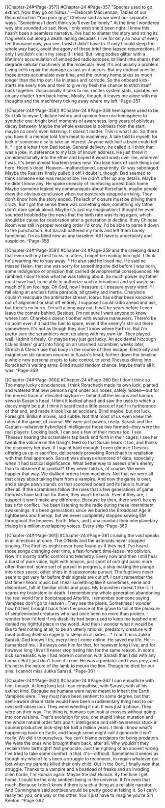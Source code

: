 [[Chapter-24#^Page-357]] #Chapter-24 #Page-357
"Species used to go extinct. Now they go on hiatus."
—Deborah MacLennan, Tables of our Reconstruction
"You poor guy," Chelsea said as we went our separate ways. "Sometimes I don't think you'll ever be
lonely." At the time I wondered why she sounded so sad.
Now, I only wish she'd been right.
I know this hasn't been a seamless narrative. I've had to shatter the story and string its fragments out
along a death lasting decades. I live for only an hour of every ten thousand now, you see. I wish I
didn't have to. If only I could sleep the whole way back, avoid the agony of these brief time-lapsed
resurrections.
If only I wouldn't die in my sleep if I tried. But living bodies glitter with a lifetime's accumulation of
embedded radioisotopes, brilliant little shards that degrade cellular machinery at the molecular level.
It's not usually a problem. Living cells repair the damage as fast as it occurs. But my undead ones let
those errors accumulate over time, and the journey home takes so much longer than the trip out: I lie
in stasis and corrode. So the onboard kick-starts me every now and then to give my flesh the chance to
stitch itself back together.
Occasionally it talks to me, recites system stats, updates me on any chatter from back home. Mostly,
though, it leaves me alone with my thoughts and the machinery ticking away where my left ^Page-357

[[Chapter-24#^Page-358]] #Chapter-24 #Page-358
hemisphere used to be. So I talk to myself, dictate history and opinion from real hemisphere to
synthetic one: bright brief moments of awareness, long years of oblivious decay between. Maybe the
whole exercise is pointless from the start, maybe no one's even listening.
It doesn't matter. This is what I do.
So there you have it: a memoir told from meat to machinery. A tale told to myself, for lack of
someone else to take an interest.
Anyone with half a brain could tell it.
*
I got a letter from Dad today. General delivery, he called it. I think that was a joke, in deference to my
lack of known address. He just threw it omnidirectionally into the ether and hoped it would wash over
me, wherever I was.
It's been almost fourteen years now. You lose track of such things out here.
Helen's dead. Heaven—malfunctioned, apparently. Or was sabotaged. Maybe the Realists finally
pulled it off. I doubt it, though. Dad seemed to think someone else was responsible. He didn't offer up
any details. Maybe he didn't know any. He spoke uneasily of increasing unrest back home. Maybe
someone leaked my communiqués about Rorschach; maybe people drew the obvious conclusion when
our postcards stopped arriving. They don't know how the story ended. The lack of closure must be
driving them crazy.
But I got the sense there was something else, something my father didn't dare speak aloud. Maybe it's
just my imagination; I thought he even sounded troubled by the news that the birth rate was rising
again, which should be cause for celebration after a generation in decline. If my Chinese Room was
still in proper working order I'd know, I'd be able to parse it down to the punctuation. But Sarasti
battered my tools and left them barely functional. I'm as blind now as any baseline. All I have is
uncertainty and suspicion, ^Page-358

[[Chapter-24#^Page-359]] #Chapter-24 #Page-359
and the creeping dread that even with my best tricks in tatters, I might be
reading him right.
I think he's warning me to stay away.
*
He also said he loved me. He said he missed Helen, that she was sorry for something she did before I
was born, some indulgence or omission that carried developmental consequences. He rambled. I don't
know what he was talking about. So much power my father must have had, to be able to authorize such
a broadcast and yet waste so much of it on feelings.
Oh God, how I treasure it. I treasure every word.
*
I fall along an endless futile parabola, all gravity and inertia. Charybdis couldn't reacquire the
antimatter stream; Icarus has either been knocked out of alignment or shut off entirely. I suppose I
could radio ahead and ask, but there's no hurry. I'm still a long way out. It will be years before I even
leave the comets behind.
Besides, I'm not sure I want anyone to know where I am.
Charybdis doesn't bother with evasive maneuvers. There'd be no point even if it had the fuel to spare,
even if the enemy's still out there somewhere. It's not as though they don't know where Earth is.
But I'm pretty sure the scramblers went up along with my own kin. They played well. I admit it freely.
Or maybe they just got lucky. An accidental hiccough tickles Bates' grunt into firing on an unarmed
scrambler; weeks later, Stretch & Clench use that body in the course of their escape. Electricity and
magnetism stir random neurons in Susan's head; further down the timeline a whole new persona erupts
to take control, to send Theseus diving into Rorschach's waiting arms. Blind stupid random chance.
Maybe that's all it was. ^Page-359

[[Chapter-24#^Page-360]] #Chapter-24 #Page-360
But I don't think so. Too many lucky coincidences. I think Rorschach made its own luck, planted and
watered that new persona right under our noses, safely hidden—but for the merest trace of elevated
oxytocin— behind all the lesions and tumors sewn in Susan's head. I think it looked ahead and saw the
uses to which a decoy might be put; I think it sacrificed a little piece of itself in furtherance of that
end, and made it look like an accident. Blind maybe, but not luck. Foresight. Brilliant moves, and
subtle.
Not that most of us even knew the rules of the game, of course. We were just pawns, really. Sarasti
and the Captain—whatever hybridized intelligence those two formed—they were the real players.
Looking back, I can see a few of their moves too. I see Theseus hearing the scramblers tap back and
forth in their cages; I see her tweak the volume on the Gang's feed so that Susan hears it too, and
thinks the discovery her own. If I squint hard enough, I even glimpse Theseus offering us up in
sacrifice, deliberately provoking Rorschach to retaliation with that final approach. Sarasti was always
enamored of data, especially when it had tactical significance. What better way to assess one's enemy
than to observe it in combat?
They never told us, of course. We were happier that way. We disliked orders from machines. Not that
we were all that crazy about taking them from a vampire.
And now the game is over, and a single pawn stands on that scorched board and its face is human after
all. If the scramblers follow the rules that a few generations of game theorists have laid out for them,
they won't be back. Even if they are, I suspect it won't make any difference.
Because by then, there won't be any basis for conflict.
I've been listening to the radio during these intermittent awakenings. It's been generations since we
buried the Broadcast Age in tightbeams and fiberop, but we never completely stopped sowing EM
throughout the heavens. Earth, Mars, and Luna conduct their interplanetary trialog in a million
overlapping voices. Every ship ^Page-360

[[Chapter-24#^Page-361]] #Chapter-24 #Page-361
cruising the void speaks in all directions at once. The O'Neils and the
asteroids never stopped singing. The Fireflies might never have found us if they had.
I've heard those songs changing over time, a fast-forward time-lapse into oblivion. Now it's mostly
traffic control and telemetry. Every now and then I still hear a burst of pure voice, tight with tension,
just short of outright panic more often than not: some sort of pursuit in progress, a ship making the
plunge into deep space, other ships in dispassionate pursuit. The fugitives never seem to get very far
before their signals are cut off.
I can't remember the last time I heard music but I hear something like it sometimes, eerie and
discordant, full of familiar clicks and pops. My brainstem doesn't like it. It scares my brainstem to
death.
I remember my whole generation abandoning the real world for a bootstrapped Afterlife. I remember
someone saying Vampires don't go to Heaven . They see the pixels. Sometimes I wonder how I'd feel,
brought back from the peace of the grave to toil at the pleasure of simpleminded creatures who had
once been no more than protein. I wonder how I'd feel if my disability had been used to keep me
leashed and denied my rightful place in the world.
And then I wonder what it would be like to feel nothing at all, to be an utterly rational, predatory
creature with meat putting itself so eagerly to sleep on all sides...
*
I can't miss Jukka Sarasti. God knows I try, every time I come online. He saved my life. He —
humanized me. I'll always owe him for that, for however long I live; and for however long I live I'll
never stop hating him for the same reason. In some sick surrealistic way I had more in common with
Sarasti than I did with any human.
But I just don't have it in me. He was a predator and I was prey, and it's not in the nature of the lamb to
mourn the lion. Though he died for our sins, I cannot miss Jukka Sarasti. ^Page-361

[[Chapter-24#^Page-362]] #Chapter-24 #Page-362
I can empathize with him, though. At long long last I can empathise, with Sarasti, with all his extinct
kind. Because we humans were never meant to inherit the Earth. Vampires were. They must have been
sentient to some degree, but that semi-aware dream state would have been a rudimentary thing next to
our own self-obsession. They were weeding it out. It was just a phase. They were on their way.
The thing is, humans can look at crosses without going into convulsions. That's evolution for you; one
stupid linked mutation and the whole natural order falls apart, intelligence and self-awareness stuck in
counterproductive lock-step for half a million years. I think I know what's happening back on Earth,
and though some might call it genocide it isn't really. We did it to ourselves. You can't blame
predators for being predators. We were the ones who brought them back, after all. Why wouldn't they
reclaim their birthright?
Not genocide. Just the righting of an ancient wrong.
I've tried to take some comfort in that. It's—difficult. Sometimes it seems as though my whole life's
been a struggle to reconnect, to regain whatever got lost when my parents killed their only child. Out
in the Oort, I finally won that struggle. Thanks to a vampire and a boatload of freaks and an invading
alien horde, I'm Human again. Maybe the last Human. By the time I get home, I could be the only
sentient being in the universe.
If I'm even that much. Because I don't know if there is such a thing as a reliable narrator. And
Cunningham said zombies would be pretty good at faking it.
So I can't really tell you, one way or the other.
You'll just have to imagine you're Siri Keeton. ^Page-362